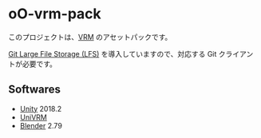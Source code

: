 # oO-vrm-pack

このプロジェクトは、[VRM](https://vrm.dev/) のアセットパックです。

[Git Large File Storage (LFS)](https://git-lfs.github.com/) を導入していますので、対応する Git クライアントが必要です。

## Softwares

- [Unity](https://unity3d.com/) 2018.2
- [UniVRM](https://github.com/vrm-c/UniVRM)
- [Blender](https://www.blender.org/) 2.79
